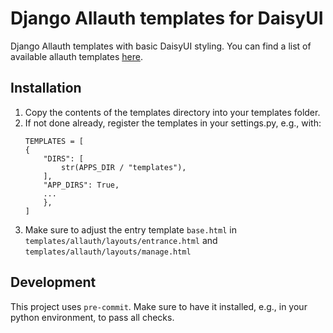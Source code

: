 # Django Allauth templates for DaisyUI

Django Allauth templates with basic DaisyUI styling. You can find a list of available allauth templates [here](https://docs.allauth.org/en/dev/common/templates.html).

## Installation

1. Copy the contents of the templates directory into your templates folder.
2. If not done already, register the templates in your settings.py, e.g., with:
   ```
   TEMPLATES = [
   {
       "DIRS": [
           str(APPS_DIR / "templates"),
       ],
       "APP_DIRS": True,
       ...
       },
   ]
   ```
3. Make sure to adjust the entry template `base.html` in `templates/allauth/layouts/entrance.html` and `templates/allauth/layouts/manage.html`

## Development

This project uses `pre-commit`. Make sure to have it installed, e.g., in your python environment, to pass all checks.
